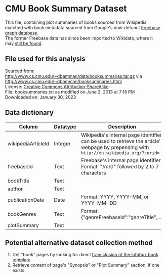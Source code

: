 # CMU Book Summary Dataset
This file, containing plot summaries of books sourced from Wikipedia matched with 
book metadata sourced from Google's now-defunct [Freebase graph database](https://developers.google.com/freebase).  
The former Freebase data has since been imported to Wikidata, 
where it may [still be found](https://www.wikidata.org/wiki/Wikidata:WikiProject_Freebase).

## File used for this analysis
Sourced from: http://www.cs.cmu.edu/~dbamman/data/booksummaries.tar.gz via http://www.cs.cmu.edu/~dbamman/booksummaries.html<br />
License: [Creative Commons Attribution-ShareAlike](http://creativecommons.org/licenses/by-sa/3.0/us/legalcode)<br />
File: booksummaries.txt as modified on June 2, 2013 at 7:18 PM<br />
Downloaded on: January 30, 2023

## Data dictionary

| Column      | Datatype | Description
| ----------- | ----------- | ------------|
| wikipediaArticleId     | Integer | Wikipedia's internal page identifier; can be used to retrieve the article's webpage by prepending with `http://en.wikipedia.org/?curid=`
| freebaseId   | Text | Freebase's internal page identifier <br /> Format: "/m/0" followed by 2 to 7 characters
| bookTitle | Text | 
| author | Text | 
| publicationDate | Date | Format: YYYY, YYYY-MM, or YYYY-MM-DD 
| bookGenres | Text | Format: {"genreFreebaseId":"genreTitle",...} 
| plotSummary | Text | 

## Potential alternative dataset collection method
1. Get "book" pages by looking for direct [transclusion of the Infobox book template](https://en.wikipedia.org/wiki/Special:WhatLinksHere/Template%3AInfobox%20book?hidelinks=1&hideimages=1).
2. Retrieve content of page's "Synopsis" or "Plot Summary" section, if one exists.
